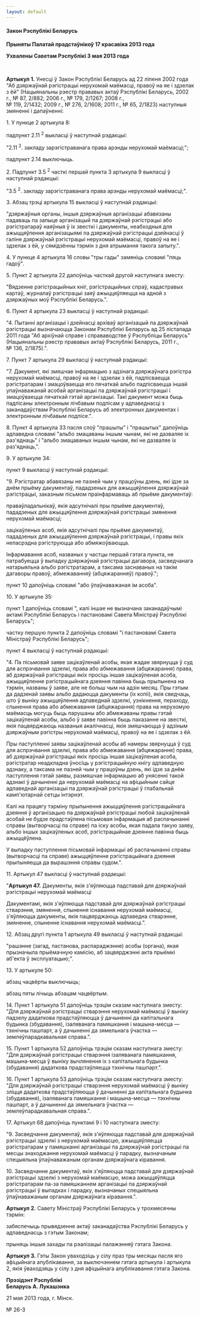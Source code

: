 ```yaml
---
layout: default
---
```


#### Закон Рэспублікі Беларусь

**Прыняты Палатай прадстаўнікоў 17 красавіка 2013 года**

**Ухвалены Саветам Рэспублікі 3 мая 2013 года**

 

**Артыкул 1.** Унесці ў Закон Рэспублікі Беларусь ад 22 ліпеня 2002 года
"Аб дзяржаўнай рэгістрацыі нерухомай маёмасці, правоў на яе і здзелак з
ёй" (Нацыянальны рэестр прававых актаў Рэспублікі Беларусь, 2002 г., №
87, 2/882; 2006 г., № 179, 2/1267; 2008 г.,  
№ 119, 2/1432; 2009 г., № 276, 2/1608; 2011 г., № 65, 2/1823) наступныя
змяненні і дапаўненні:

1\. У пункце 2 артыкула 8:

падпункт 2.11 <sup>2</sup> выкласці ў наступнай рэдакцыі:

"2.11 <sup>2</sup>. закладу зарэгістраванага права арэнды нерухомай
маёмасці;";

падпункт 2.14 выключыць.

2\. Падпункт 3.5 <sup>2</sup> часткі першай пункта 3 артыкула 9 выкласці
ў наступнай рэдакцыі:

"3.5 <sup>2</sup>. закладу зарэгістраванага права арэнды нерухомай
маёмасці;".

3\. Абзац трэці артыкула 15 выкласці ў наступнай рэдакцыі:

"дзяржаўныя органы, іншыя дзяржаўныя арганізацыі абавязаны падаваць па
запыце арганізацый па дзяржаўнай рэгістрацыі або рэгістратараў наяўныя
ў іх звесткі і дакументы, неабходныя для ажыццяўлення арганізацыямі па
дзяржаўнай рэгістрацыі дзейнасці ў галіне дзяржаўнай рэгістрацыі
нерухомай маёмасці, правоў на яе і здзелак з ёй, у сямідзённы
тэрмін з дня атрымання такога запыту.".

4\. У пункце 4 артыкула 16 словы "тры гады" замяніць словамі "пяць
гадоў".

5\. Пункт 2 артыкула 22 дапоўніць часткай другой наступнага зместу:

"Вядзенне рэгістрацыйных кніг, рэгістрацыйных спраў, кадастравых картаў,
журналаў рэгістрацыі заяў ажыццяўляецца на адной з дзяржаўных моў
Рэспублікі Беларусь.".

6\. Пункт 4 артыкула 23 выкласці ў наступнай рэдакцыі:

"4. Пытанні арганізацыі і дзейнасці архіваў арганізацый па дзяржаўнай
рэгістрацыі вызначаюцца Законам Рэспублікі Беларусь ад 25 лістапада
2011 года "Аб архіўнай справе і справаводстве ў Рэспубліцы Беларусь"
(Нацыянальны рэестр прававых актаў Рэспублікі Беларусь, 2011 г.,  
№ 136, 2/1875).".

7\. Пункт 7 артыкула 29 выкласці ў наступнай рэдакцыі:

"7. Дакумент, які змяшчае інфармацыю з адзінага дзяржаўнага рэгістра
нерухомай маёмасці, правоў на яе і здзелак з ёй, падпісваецца
рэгістратарам і змацоўваецца яго пячаткай альбо падпісваецца
іншай упаўнаважанай асобай арганізацыі па дзяржаўнай рэгістрацыі і
змацоўваецца пячаткай гэтай арганізацыі. Такі дакумент можа быць
падпісаны электронным лічбавым подпісам у адпаведнасці з
заканадаўствам Рэспублікі Беларусь аб электронных дакументах і
электронным лічбавым подпісе.".

8\. Пункт 4 артыкула 33 пасля слоў "прашыты" і "прашытых" дапоўніць
адпаведна словамі "альбо змацаваны іншым чынам, які не дазваляе іх
раз'яднаць" і "альбо змацаваных іншым чынам, які не дазваляе іх
раз'яднаць,".

9\. У артыкуле 34:

пункт 9 выкласці ў наступнай рэдакцыі:

"9. Рэгістратар абавязаны не пазней чым у працоўны дзень, які ідзе за
днём прыёму дакументаў, пададзеных для ажыццяўлення дзяржаўнай
рэгістрацыі, заказным пісьмом праінфармаваць аб прыёме
дакументаў:

праваўладальнікаў, якія адсутнічалі пры прыёме дакументаў, пададзеных
для ажыццяўлення дзяржаўнай рэгістрацыі змянення нерухомай маёмасці;

зацікаўленых асоб, якія адсутнічалі пры прыёме дакументаў, пададзеных
для ажыццяўлення дзяржаўнай рэгістрацыі, і правы якіх непасрэдна
рэгіструюцца або абмяжоўваюцца.

Інфармавання асоб, названых у частцы першай гэтага пункта, не
патрабуецца ў выпадку дзяржаўнай рэгістрацыі дагавора,
засведчанага натарыяльна альбо рэгістратарам, а таксама
заснаваных на такім дагаворы правоў, абмежаванняў
(абцяжаранняў) правоў.";

пункт 10 дапоўніць словамі "або ўпаўнаважаная ім асоба".

10\. У артыкуле 35:

пункт 1 дапоўніць словамі ", калі іншае не вызначана заканадаўчымі
актамі Рэспублікі Беларусь і пастановамі Савета Міністраў
Рэспублікі Беларусь";

частку першую пункта 2 дапоўніць словамі "і пастановамі Савета Міністраў
Рэспублікі Беларусь";

пункт 4 выкласці ў наступнай рэдакцыі:

"4. Па пісьмовай заяве зацікаўленай асобы, якая жадае звярнуцца ў суд
для аспрэчвання здзелкі, права або абмежавання (абцяжарання) права,
аб дзяржаўнай рэгістрацыі якіх просіць іншая зацікаўленая асоба,
ажыццяўленне рэгістрацыйнага дзеяння павінна быць прыпынена на
тэрмін, названы ў заяве, але не больш чым на адзін месяц. Пры гэтым
да дадзенай заявы альбо дадаюцца дакументы (іх копіі), якія сведчаць,
што ў выніку ажыццяўлення адпаведнай здзелкі, узнікнення, пераходу,
спынення права або абмежавання (абцяжарання) права на нерухомую
маёмасць могуць быць парушаны або абмежаваны правы гэтай
зацікаўленай асобы, альбо ў заяве павінна быць паказанне на
звесткі, якія пацвярджаюць названыя акалічнасці, якія змяшчаюцца ў
адзіным дзяржаўным рэгістры нерухомай маёмасці, правоў на яе і
здзелак з ёй.

Пры паступленні заявы зацікаўленай асобы аб намеры звярнуцца ў суд для
аспрэчвання здзелкі, права або абмежавання (абцяжарання) права, аб
дзяржаўнай рэгістрацыі якіх просіць іншая зацікаўленая асоба,
рэгістратар неадкладна ўносіць у рэгістрацыйную кнігу адпаведную
адзнаку, а таксама не пазней чым у працоўны дзень, які ідзе за днём
паступлення гэтай заявы, размяшчае інфармацыю аб унясенні такой
адзнакі ў дачыненні да нерухомай маёмасці на афіцыйным сайце
адпаведнай арганізацыі па дзяржаўнай рэгістрацыі ў глабальнай
камп'ютарнай сетцы інтэрнэт.

Калі на працягу тэрміну прыпынення ажыццяўлення рэгістрацыйнага дзеяння
ў арганізацыю па дзяржаўнай рэгістрацыі любой зацікаўленай асобай не
будзе прадстаўлена пісьмовая інфармацыя аб распачынанні справы
(вытворчасці па справе) па іску асобы, якая падала такую заяву,
альбо іншых зацікаўленых асоб, рэгістрацыйнае дзеянне павінна быць
ажыццёўлена.

У выпадку паступлення пісьмовай інфармацыі аб распачынанні справы
(вытворчасці па справе) ажыццяўленне рэгістрацыйнага дзеяння
прыпыняецца да вырашэння справы судом.".

11\. Артыкул 47 выкласці ў наступнай рэдакцыі:

"**Артыкул 47.** Дакументы, якія з'яўляюцца падставай для дзяржаўнай
рэгістрацыі нерухомай маёмасці

Дакументамі, якія з'яўляюцца падставай для дзяржаўнай рэгістрацыі
стварэння, змянення, спынення існавання нерухомай маёмасці,
з'яўляюцца дакументы, якія пацвярджаюць адпаведна стварэнне,
змяненне, спыненне існавання нерухомай маёмасці.".

12\. Абзац другі пункта 1 артыкула 49 выкласці ў наступнай рэдакцыі:

"рашэнне (загад, пастанова, распараджэнне) асобы (органа), якая
прызначыла прыёмачную камісію, аб зацвярджэнні акта прыёмкі
аб'екта ў эксплуатацыю;".

13\. У артыкуле 50:

абзац чацвёрты выключыць;

абзац пяты лічыць абзацам чацвёртым.

14\. Пункт 1 артыкула 51 дапоўніць трэцім сказам наступнага зместу: "Для
дзяржаўнай рэгістрацыі стварэння нерухомай маёмасці ў выніку падзелу
дадаткова прадстаўляюцца ў дачыненні да капітальнага будынка
(збудавання), ізаляванага памяшкання і машына-месца — тэхнічны
пашпарт, а ў дачыненні да зямельнага ўчастка — землеўпарадкавальная
справа.".

15\. Пункт 1 артыкула 52 дапоўніць трэцім сказам наступнага зместу: "Для
дзяржаўнай рэгістрацыі стварэння ізаляванага памяшкання, машына-месца ў
выніку вычлянення іх з капітальнага будынка (збудавання) дадаткова
прадстаўляецца тэхнічны пашпарт.".

16\. Пункт 1 артыкула 53 дапоўніць трэцім сказам наступнага зместу: "Для
дзяржаўнай рэгістрацыі стварэння нерухомай маёмасці ў выніку зліцця
дадаткова прадстаўляюцца ў дачыненні да капітальнага будынка
(збудавання), ізаляванага памяшкання і машына-месца — тэхнічны
пашпарт, а ў дачыненні да зямельнага ўчастка — землеўпарадкавальная
справа.".

17\. Артыкул 68 дапоўніць пунктамі 9 і 10 наступнага зместу:

"9. Засведчанне дакументаў, якія з'яўляюцца падставай для дзяржаўнай
рэгістрацыі здзелкі з нерухомай маёмасцю, ажыццяўляецца
рэгістратарам у памяшканні арганізацыі па дзяржаўнай
рэгістрацыі па месцы знаходжання нерухомай маёмасці ў парадку,
вызначаным спецыяльна ўпаўнаважаным органам дзяржаўнага кіравання.

10\. Засведчанне дакументаў, якія з'яўляюцца падставай для дзяржаўнай
рэгістрацыі здзелкі з нерухомай маёмасцю, можа ажыццяўляцца
рэгістратарам па-за памяшканнем арганізацыі па дзяржаўнай
рэгістрацыі ў выпадках і парадку, вызначаных спецыяльна
ўпаўнаважаным органам дзяржаўнага кіравання.".

**Артыкул 2.** Савету Міністраў Рэспублікі Беларусь у трохмесячны
тэрмін:

забяспечыць прывядзенне актаў заканадаўства Рэспублікі Беларусь у
адпаведнасць з гэтым Законам;

прыняць іншыя захады па рэалізацыі палажэнняў гэтага Закона.

**Артыкул 3.** Гэты Закон уваходзіць у сілу праз тры месяцы пасля яго
афіцыйнага апублікавання, за выключэннем гэтага артыкула і артыкула
2, якія ўваходзяць у сілу з дня афіцыйнага апублікавання гэтага Закона.

**Прэзідэнт Рэспублікі  
Беларусь А. Лукашэнка**

21 мая 2013 года, г. Мінск.

№ 26-З

